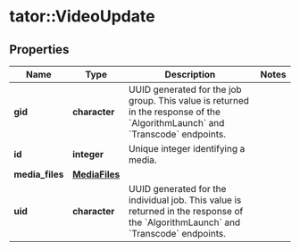 # tator::VideoUpdate

## Properties
Name | Type | Description | Notes
------------ | ------------- | ------------- | -------------
**gid** | **character** | UUID generated for the job group. This value is returned in the response of the &#x60;AlgorithmLaunch&#x60; and &#x60;Transcode&#x60; endpoints. | 
**id** | **integer** | Unique integer identifying a media. | 
**media_files** | [**MediaFiles**](MediaFiles.md) |  | 
**uid** | **character** | UUID generated for the individual job. This value is returned in the response of the &#x60;AlgorithmLaunch&#x60; and &#x60;Transcode&#x60; endpoints. | 


